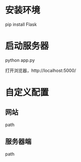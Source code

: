 # 安装环境

pip install Flask

# 启动服务器

python app.py

打开浏览器，http://localhost:5000/

# 自定义配置

## 网站

path

## 服务器端

path